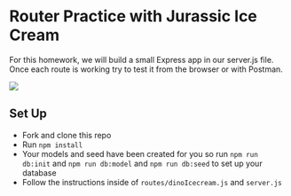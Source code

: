 # Router Practice with Jurassic Ice Cream

For this homework, we will build a small Express app in our server.js file. Once each route is working try to test it from the browser or with Postman.

![](https://cdn.dribbble.com/users/28275/screenshots/3804066/icecream.gif)

## Set Up
- Fork and clone this repo
- Run `npm install`
- Your models and seed have been created for you so run `npm run db:init` and `npm run db:model` and `npm run db:seed` to set up your database 
- Follow the instructions inside of `routes/dinoIcecream.js` and `server.js`


